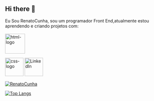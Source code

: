 ## Hi there 🐧

Eu Sou RenatoCunha, sou um programador Front End,atualmente estou aprendendo e criando projetos com:
<br>
<br>
<img aling="left" alt="html-logo" width="65px" src="https://img.shields.io/badge/HTML5-E34F26?style=for-the-badge&logo=html5&logoColor=white"/>

<img aling="left" alt="css-logo" width="60px" src="https://img.shields.io/badge/CSS-239120?&style=for-the-badge&logo=css3&logoColor=white"/>

<a href="https://www.linkedin.com/in/renato-silva-cunha/)">
<img aling="left" alt="LinkedIn" width="60px" src="https://img.shields.io/badge/LinkedIn-0077B5?style=for-the-badge&logo=linkedin&logoColor=white"/></a>
<br>


[![RenatoCunha](https://github-readme-stats.vercel.app/api?username=RenatoCunha-2025)](https://github.com/anuraghazra/github-readme-stats)

[![Top Langs](https://github-readme-stats.vercel.app/api/top-langs/?username=RenatoCunha-2025)](https://github.com/anuraghazra/github-readme-stats)


